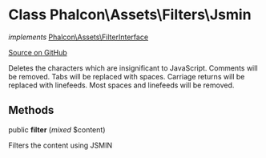 # Class **Phalcon\\Assets\\Filters\\Jsmin**

*implements* [Phalcon\Assets\FilterInterface](/en/3.1.2/api/Phalcon_Assets_FilterInterface)

<a href="https://github.com/phalcon/cphalcon/blob/master/phalcon/assets/filters/jsmin.zep" class="btn btn-default btn-sm">Source on GitHub</a>

Deletes the characters which are insignificant to JavaScript. Comments will be removed. Tabs will be replaced with spaces. Carriage returns will be replaced with linefeeds. Most spaces and linefeeds will be removed.

## Methods

public **filter** (*mixed* $content)

Filters the content using JSMIN